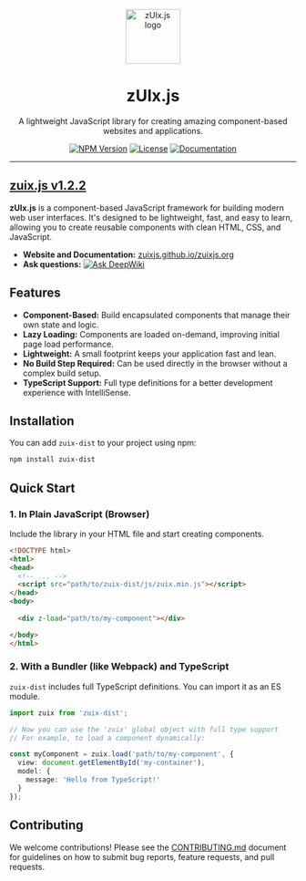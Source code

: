 <p align="center">
    <a href="https://zuixjs.github.io/zuixjs.org" target="_blank" rel="noopener noreferrer">
        <img width="96" src="https://zuixjs.github.io/zuix/images/zuix-logo.svg" alt="zUIx.js logo">
    </a>
</p>

<h1 align="center">zUIx.js</h1>

<p align="center">
  A lightweight JavaScript library for creating amazing component-based websites and applications.
</p>

<p align="center">
  <a href="https://www.npmjs.com/package/zuix-dist"><img src="https://img.shields.io/npm/v/zuix-dist.svg" alt="NPM Version"></a>
  <a href="https://github.com/zuixjs/zuix/blob/master/LICENSE.TXT"><img src="https://img.shields.io/npm/l/zuix-dist.svg" alt="License"></a>
  <a href="https://zuixjs.github.io/zuixjs.org"><img src="https://img.shields.io/badge/docs-website-green.svg" alt="Documentation"></a>
</p>

---

## [zuix.js v1.2.2](https://zuixjs.github.io/zuixjs.org)

**zUIx.js** is a component-based JavaScript framework for building modern web user interfaces. It's designed to be lightweight, fast, and easy to learn, allowing you to create reusable components with clean HTML, CSS, and JavaScript.

- **Website and Documentation:** [zuixjs.github.io/zuixjs.org](https://zuixjs.github.io/zuixjs.org)
- **Ask questions:** [![Ask DeepWiki](https://deepwiki.com/badge.svg)](https://deepwiki.com/zuixjs/zuix)

## Features

- **Component-Based:** Build encapsulated components that manage their own state and logic.
- **Lazy Loading:** Components are loaded on-demand, improving initial page load performance.
- **Lightweight:** A small footprint keeps your application fast and lean.
- **No Build Step Required:** Can be used directly in the browser without a complex build setup.
- **TypeScript Support:** Full type definitions for a better development experience with IntelliSense.

## Installation

You can add `zuix-dist` to your project using npm:

```bash
npm install zuix-dist
```

## Quick Start

### 1. In Plain JavaScript (Browser)

Include the library in your HTML file and start creating components.

```html
<!DOCTYPE html>
<html>
<head>
  <!-- ... -->
  <script src="path/to/zuix-dist/js/zuix.min.js"></script>
</head>
<body>
  
  <div z-load="path/to/my-component"></div>

</body>
</html>
```

### 2. With a Bundler (like Webpack) and TypeScript

`zuix-dist` includes full TypeScript definitions. You can import it as an ES module.

```typescript
import zuix from 'zuix-dist';

// Now you can use the 'zuix' global object with full type support
// For example, to load a component dynamically:

const myComponent = zuix.load('path/to/my-component', {
  view: document.getElementById('my-container'),
  model: {
    message: 'Hello from TypeScript!'
  }
});
```

## Contributing

We welcome contributions! Please see the [CONTRIBUTING.md](https://github.com/zuixjs/zuix/blob/master/CONTRIBUTING.md#contributing) document
for guidelines on how to submit bug reports, feature requests, and pull requests.
